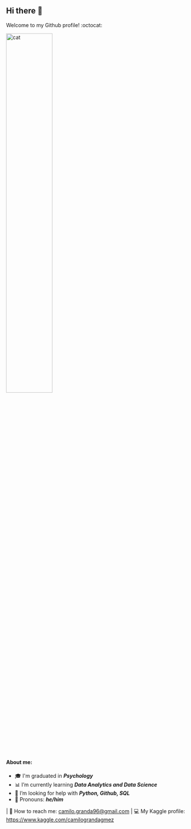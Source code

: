 ## Hi there :wave:

Welcome to my Github profile! :octocat:

<p><img src="https://i.imgur.com/jyXHlTW.gif" alt="cat" width=50%></p>

#### About me:

* 🎓 I'm graduated in ***Psychology***
* 📊 I’m currently learning ***Data Analytics and Data Science***
* 🙋 I’m looking for help with ***Python, Github, SQL***
* 👤 Pronouns: ***he/him***

| 📧 How to reach me: camilo.granda96@gmail.com
| 💻 My Kaggle profile: https://www.kaggle.com/camilograndagmez
